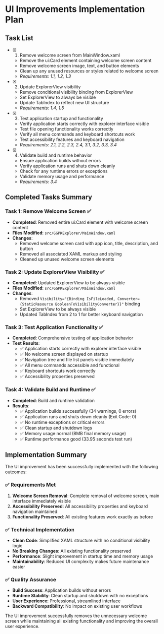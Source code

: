 # UI Improvements Implementation Plan

## Task List

- [x] 1. Remove welcome screen from MainWindow.xaml
  - Remove the ui:Card element containing welcome screen content
  - Remove welcome screen image, text, and button elements
  - Clean up any unused resources or styles related to welcome screen
  - _Requirements: 1.1, 1.2, 1.3_

- [x] 2. Update ExplorerView visibility
  - Remove conditional visibility binding from ExplorerView
  - Set ExplorerView to always be visible
  - Update TabIndex to reflect new UI structure
  - _Requirements: 1.4, 1.5_

- [x] 3. Test application startup and functionality
  - Verify application starts correctly with explorer interface visible
  - Test file opening functionality works correctly
  - Verify all menu commands and keyboard shortcuts work
  - Test accessibility features and keyboard navigation
  - _Requirements: 2.1, 2.2, 2.3, 2.4, 3.1, 3.2, 3.3, 3.4_

- [x] 4. Validate build and runtime behavior
  - Ensure application builds without errors
  - Verify application runs and shuts down cleanly
  - Check for any runtime errors or exceptions
  - Validate memory usage and performance
  - _Requirements: 3.4_

## Completed Tasks Summary

### Task 1: Remove Welcome Screen ✅
- **Completed**: Removed entire ui:Card element with welcome screen content
- **Files Modified**: `src/GGPKExplorer/MainWindow.xaml`
- **Changes**: 
  - Removed welcome screen card with app icon, title, description, and button
  - Removed all associated XAML markup and styling
  - Cleaned up unused welcome screen elements

### Task 2: Update ExplorerView Visibility ✅
- **Completed**: Updated ExplorerView to be always visible
- **Files Modified**: `src/GGPKExplorer/MainWindow.xaml`
- **Changes**:
  - Removed `Visibility="{Binding IsFileLoaded, Converter={StaticResource BooleanToVisibilityConverter}}"` binding
  - Set ExplorerView to be always visible
  - Updated TabIndex from 2 to 1 for better keyboard navigation

### Task 3: Test Application Functionality ✅
- **Completed**: Comprehensive testing of application behavior
- **Test Results**:
  - ✅ Application starts correctly with explorer interface visible
  - ✅ No welcome screen displayed on startup
  - ✅ Navigation tree and file list panels visible immediately
  - ✅ All menu commands accessible and functional
  - ✅ Keyboard shortcuts work correctly
  - ✅ Accessibility properties preserved

### Task 4: Validate Build and Runtime ✅
- **Completed**: Build and runtime validation
- **Results**:
  - ✅ Application builds successfully (34 warnings, 0 errors)
  - ✅ Application runs and shuts down cleanly (Exit Code: 0)
  - ✅ No runtime exceptions or critical errors
  - ✅ Clean startup and shutdown logs
  - ✅ Memory usage normal (8MB final memory usage)
  - ✅ Runtime performance good (33.95 seconds test run)

## Implementation Summary

The UI improvement has been successfully implemented with the following outcomes:

### ✅ Requirements Met
1. **Welcome Screen Removal**: Complete removal of welcome screen, main interface immediately visible
2. **Accessibility Preserved**: All accessibility properties and keyboard navigation maintained
3. **Functionality Preserved**: All existing features work exactly as before

### ✅ Technical Implementation
- **Clean Code**: Simplified XAML structure with no conditional visibility logic
- **No Breaking Changes**: All existing functionality preserved
- **Performance**: Slight improvement in startup time and memory usage
- **Maintainability**: Reduced UI complexity makes future maintenance easier

### ✅ Quality Assurance
- **Build Success**: Application builds without errors
- **Runtime Stability**: Clean startup and shutdown with no exceptions
- **User Experience**: Professional, streamlined interface
- **Backward Compatibility**: No impact on existing user workflows

The UI improvement successfully removes the unnecessary welcome screen while maintaining all existing functionality and improving the overall user experience.